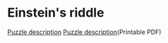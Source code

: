 # Einstein's riddle

[Puzzle description](https://www.brainzilla.com/logic/zebra/einsteins-riddle/)
[Puzzle description](https://www.brainzilla.com/media/zebra/pdfs/einsteins-riddle.pdf)(Printable PDF)
